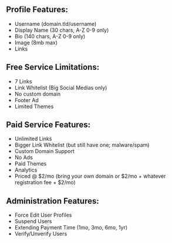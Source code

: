 ## Profile Features:
* Username (domain.tld/username)
* Display Name (30 chars, A-Z 0-9 only)
* Bio (140 chars, A-Z 0-9 only)
* Image (8mb max)
* Links

## Free Service Limitations:
* 7 Links
* Link Whitelist (Big Social Medias only)
* No custom domain
* Footer Ad
* Limited Themes

## Paid Service Features:
* Unlimited Links
* Bigger Link Whitelist (but still have one; malware/spam)
* Custom Domain Support
* No Ads
* Paid Themes
* Analytics
* Priced @ $2/mo (bring your own domain or $2/mo + whatever registration fee + $2/mo)

## Administration Features:
* Force Edit User Profiles
* Suspend Users
* Extending Payment Time (1mo, 3mo, 6mo, 1yr)
* Verify/Unverify Users
